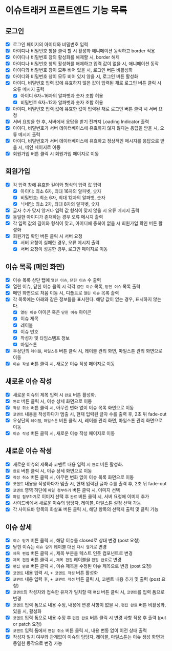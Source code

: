 # 이슈트래커 프론트엔드 기능 목록

## 로그인
- [x] 로그인 페이지의 아이디와 비밀번호 입력
- [x] 아이디나 비밀번호 창을 클릭 할 시 활성화 애니메이션 동작하고 border 적용
- [x] 아이디나 비밀번호 창의 활성화를 해제할 시, border 해제
- [x] 아이디나 비밀번호 창의 활성화를 해제하고 입력 값이 없을 시, 애니메이션 동작
- [x] 아이디와 비밀번호 창이 모두 비어 있을 시, 로그인 버튼 비활성화
- [x] 아이디와 비밀번호 창이 모두 비어 있지 않을 시, 로그인 버튼 활성화
- [x] 아이디, 비밀번호 입력 값에 유효하지 않은 값이 입력된 채로 로그인 버튼 클릭 시 오류 메시지 출력
  - [x] 아이디 6자~16자의 알파벳과 숫자 조합 허용
  - [x] 비밀번호 6자~12자 알파벳과 숫자 조합 허용
- [x] 아이디, 비밀번호 입력 값에 유효한 값이 입력된 채로 로그인 버튼 클릭 시 서버 요청
- [x] 서버 요청을 한 후, 서버에서 응답을 받기 전까지 Loading Indicator 출력
- [x] 아이디, 비밀번호가 서버 데이터베이스에 유효하지 않지 않다는 응답을 받을 시, 오류 메시지 출력
- [x] 아이디, 비밀번호가 서버 데이터베이스에 유효하고 정상적인 메시지를 응답으로 받을 시, 메인 페이지로 이동 
- [x] 회원가입 버튼 클릭 시 회원가입 페이지로 이동

## 회원가입
- [x] 각 입력 창에 유효한 길이와 형식의 입력 값 입력
  - [x] 아이디: 최소 6자, 최대 16자의 알파벳, 숫자
  - [x] 비밀번호: 최소 6자, 최대 12자의 알파벳, 숫자
  - [x] 닉네임: 최소 2자, 최대 8자의 알파벳, 숫자
- [x] 글자 수가 맞지 않거나 입력 값 형식이 맞지 않을 시 오류 메시지 출력
- [x] 동일한 아이디가 존재하는 경우 오류 메시지 출력
- [x] 각 입력 값의 길이와 형식이 맞고, 아이디에 중복이 없을 시 회원가입 확인 버튼 활성화
- [x] 회원가입 확인 버튼 클릭 시 서버 요청
  - [x] 서버 요청이 실패한 경우, 오류 메시지 출력
  - [x] 서버 요청이 성공한 경우, 로그인 페이지로 이동

## 이슈 목록 (메인 화면)
- [x] 이슈 목록 상단 탭에 `열린 이슈`, `닫힌 이슈` 수 출력
- [x] 열린 이슈, 닫힌 이슈 클릭 시 각각 `열린 이슈` 목록, `닫힌 이슈` 목록 출력
- [x] 메인 화면으로 처음 이동 시, 디폴트로 `열린 이슈` 목록 출력
- [x] 각 목록에는 아래와 같은 정보들을 표시한다. 해당 값이 없는 경우, 표시하지 않는다.
  - [x] `열린 이슈` 아이콘 혹은 `닫힌 이슈` 아이콘
  - [x] 이슈 제목
  - [x] 레이블
  - [x] 이슈 번호
  - [x] 작성자 및 타임스탬프 정보
  - [x] 마일스톤
- [x] 우상단의 `레이블`, `마일스톤` 버튼 클릭 시, 레이블 관리 화면, 마일스톤 관리 화면으로 이동
- [x] `이슈 작성` 버튼 클릭 시, 새로운 이슈 작성 페이지로 이동

## 새로운 이슈 작성
- [x] 새로운 이슈의 제목 입력 시 `완료` 버튼 활성화.
- [x] `완료` 버튼 클릭 시, 이슈 상세 화면으로 이동
- [x] `작성 취소` 버튼 클릭 시, 아무런 변화 없이 이슈 목록 화면으로 이동
- [x] `코멘트` 내용을 작성하다가 멈출 시, 현재 입력된 글자 수를 출력 후, 2초 뒤 fade-out
- [x] 우상단의 `레이블`, `마일스톤` 버튼 클릭 시, 레이블 관리 화면, 마일스톤 관리 화면으로 이동
- [x] `이슈 작성` 버튼 클릭 시, 새로운 이슈 작성 페이지로 이동

## 새로운 이슈 작성
- [x] 새로운 이슈의 제목과 코멘트 내용 입력 시 `완료` 버튼 활성화.
- [x] `완료` 버튼 클릭 시, 이슈 상세 화면으로 이동
- [x] `작성 취소` 버튼 클릭 시, 아무런 변화 없이 이슈 목록 화면으로 이동
- [x] `코멘트` 내용을 작성하다가 멈출 시, 현재 입력된 글자 수를 출력 후, 2초 뒤 fade-out
- [x] `코멘트` 영역 하단에 `파일 첨부하기` 버튼 클릭 시, 이미지 선택
- [x] `파일 첨부하기`로 이미지 선택 후 `완료` 버튼 클릭 시, 서버 요청에 이미지 추가
- [x] 사이드바에서 새로운 이슈의 담당자, 레이블, 마일스톤 설정 선택 가능
- [x] 각 사이드바 항목의 화살표 버튼 클릭 시, 해당 항목의 선택지 출력 및 클릭 기능

## 이슈 상세
- [x] `이슈 닫기` 버튼 클릭 시, 해당 이슈를 closed로 상태 변경 (post 요청)
- [x] 닫힌 이슈는 `이슈 닫기` 레이블 대신 `다시 열기`로 변경
- [x] `제목 편집` 버튼 클릭 시, 제목 부분을 텍스트 인풋 컴포넌트로 변경
- [x] `제목 편집` 버튼 클릭 시, `제목 편집` 레이블을 `편집 완료`로 변경
- [x] `편집 완료` 버튼 클릭 시, 이슈 제목을 수정된 이슈 제목으로 변경 (post 요청)
- [x] `코멘트` 내용 입력 시, `+ 코멘트 작성` 버튼 활성화
- [x] `코멘트` 내용 입력 후, `+ 코멘트 작성` 버튼 클릭 시, 코멘트 내용 추가 및 출력 (post 요청)
- [x] `코멘트`의 작성자와 접속한 유저가 일치할 때 `편집` 버튼 클릭 시, `코멘트`를 입력 폼으로 변경
- [x] `코멘트` 입력 폼으로 내용 수정, 내용에 변경 사항이 없을 시, `편집 완료` 버튼 비활성화, 있을 시, 활성화
- [x] `코멘트` 입력 폼으로 내용 수정 후 `편집 완료` 버튼 클릭 시 변경 사항 적용 후 출력 (put or patch 요청)
- [x] `코멘트` 입력 폼에서 `편집 취소` 버튼 클릭 시, 내용 변동 없이 이전 상태 출력
- [x] 작성자 일치 여부와 관계없이 이슈의 담당자, 레이블, 마일스톤는 이슈 생성 화면과 동일한 동작으로 변경 가능
